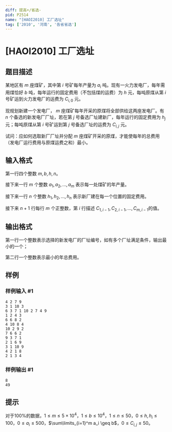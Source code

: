 ```yaml
---
diff: 提高+/省选-
pid: P2514
name: "[HAOI2010] 工厂选址"
tag: ['2010', '河南', '各省省选']
---
```

# [HAOI2010] 工厂选址
## 题目描述

某地区有 $m$ 座煤矿，其中第 $i$ 号矿每年产量为 $a_i$ 吨。现有一火力发电厂，每年需用煤恰好 $b$ 吨，每年运行的固定费用（不包括煤的运费）为 $h$ 元，每吨原煤从第 $i$ 号矿运到火力发电厂的运费为 $C_{i,0}$ 元。

现规划新建一个发电厂， $m$ 座煤矿每年开采的原煤将全部供给这两座发电厂。有 $n$ 个备选的新发电厂厂址，若在第 $j$ 号备选厂址建新厂，每年运行的固定费用为 $h_j$ 元；每吨原煤从第 $i$ 号矿运到第 $j$ 号备选厂址的运费为 $C_{i,j}$ 元。

试问：应如何选取新厂厂址并分配 $m$ 座煤矿开采的原煤，才能使每年的总费用（发电厂运行费用与原煤运费之和）最小。
## 输入格式

第一行四个整数 $m,b,h,n$。

接下来一行 $m$ 个整数 $a_1,a_2,...,a_m$ 表示每一处煤矿的年产量。

接下来一行 $n$ 个整数 $h_1,h_2,...,h_n$ 表示新厂建在每一个位置的固定费用。

接下来 $n+1$ 行每行 $m$ 个正整数，第 $i$ 行描述 $C_{1,i-1} , C_{2,i-1} , ... , C_{m , i-1}$的值。
## 输出格式

第一行一个整数表示选择的新发电厂的厂址编号，如有多个厂址满足条件，输出最小的一个；

第二行一个整数表示最小的年总费用。
## 样例

### 样例输入 #1
```
4 2 7 9 
3 1 10 3 
6 3 7 1 10 2 7 4 9 
1 2 4 3 
6 6 8 2 
4 10 8 4 
10 2 9 2 
7 6 6 2 
9 3 7 1 
2 1 6 9 
3 1 10 9 
4 2 1 8 
2 1 3 4 
```
### 样例输出 #1
```
8 
49 
```
## 提示

对于$100 \%$的数据，$1 \leq m \leq 5 \times 10^4$，$1 \leq b \leq 10^4$，$1 \leq n \leq 50$，$0 \leq h , h_i \leq 100$，$0 \leq a_i \leq 500$，$\sum\limits_{i=1}^m a_i \geq b$，$0 \leq C_{i,j} \leq 50$。
